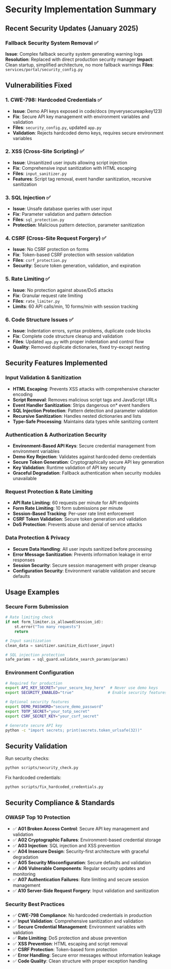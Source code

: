 # Security Implementation Summary

## Recent Security Updates (January 2025)

### Fallback Security System Removal ✅
**Issue**: Complex fallback security system generating warning logs
**Resolution**: Replaced with direct production security manager
**Impact**: Clean startup, simplified architecture, no more fallback warnings
**Files**: `services/portal/security_config.py`

## Vulnerabilities Fixed

### 1. CWE-798: Hardcoded Credentials ✅
- **Issue**: Demo API keys exposed in code/docs (myverysecureapikey123)
- **Fix**: Secure API key management with environment variables and validation
- **Files**: `security_config.py`, updated `app.py`
- **Validation**: Rejects hardcoded demo keys, requires secure environment variables

### 2. XSS (Cross-Site Scripting) ✅
- **Issue**: Unsanitized user inputs allowing script injection
- **Fix**: Comprehensive input sanitization with HTML escaping
- **Files**: `input_sanitizer.py`
- **Features**: Script tag removal, event handler sanitization, recursive sanitization

### 3. SQL Injection ✅
- **Issue**: Unsafe database queries with user input
- **Fix**: Parameter validation and pattern detection
- **Files**: `sql_protection.py`
- **Protection**: Malicious pattern detection, parameter sanitization

### 4. CSRF (Cross-Site Request Forgery) ✅
- **Issue**: No CSRF protection on forms
- **Fix**: Token-based CSRF protection with session validation
- **Files**: `csrf_protection.py`
- **Security**: Secure token generation, validation, and expiration

### 5. Rate Limiting ✅
- **Issue**: No protection against abuse/DoS attacks
- **Fix**: Granular request rate limiting
- **Files**: `rate_limiter.py`
- **Limits**: 60 API calls/min, 10 forms/min with session tracking

### 6. Code Structure Issues ✅
- **Issue**: Indentation errors, syntax problems, duplicate code blocks
- **Fix**: Complete code structure cleanup and validation
- **Files**: Updated `app.py` with proper indentation and control flow
- **Quality**: Removed duplicate dictionaries, fixed try-except nesting

## Security Features Implemented

### Input Validation & Sanitization
- **HTML Escaping**: Prevents XSS attacks with comprehensive character encoding
- **Script Removal**: Removes malicious script tags and JavaScript URLs
- **Event Handler Sanitization**: Strips dangerous on* event handlers
- **SQL Injection Protection**: Pattern detection and parameter validation
- **Recursive Sanitization**: Handles nested dictionaries and lists
- **Type-Safe Processing**: Maintains data types while sanitizing content

### Authentication & Authorization Security
- **Environment-Based API Keys**: Secure credential management from environment variables
- **Demo Key Rejection**: Validates against hardcoded demo credentials
- **Secure Token Generation**: Cryptographically secure API key generation
- **Key Validation**: Runtime validation of API key security
- **Graceful Degradation**: Fallback authentication when security modules unavailable

### Request Protection & Rate Limiting
- **API Rate Limiting**: 60 requests per minute for API endpoints
- **Form Rate Limiting**: 10 form submissions per minute
- **Session-Based Tracking**: Per-user rate limit enforcement
- **CSRF Token Validation**: Secure token generation and validation
- **DoS Protection**: Prevents abuse and denial of service attacks

### Data Protection & Privacy
- **Secure Data Handling**: All user inputs sanitized before processing
- **Error Message Sanitization**: Prevents information leakage in error responses
- **Session Security**: Secure session management with proper cleanup
- **Configuration Security**: Environment variable validation and secure defaults

## Usage Examples

### Secure Form Submission
```python
# Rate limiting check
if not form_limiter.is_allowed(session_id):
    st.error("Too many requests")
    return

# Input sanitization
clean_data = sanitizer.sanitize_dict(user_input)

# SQL injection protection
safe_params = sql_guard.validate_search_params(params)
```

### Environment Configuration
```bash
# Required for production
export API_KEY_SECRET="your_secure_key_here"  # Never use demo keys
export SECURITY_ENABLED="true"               # Enable security features

# Optional security features
export DEMO_PASSWORD="secure_demo_password"
export TOTP_SECRET="your_totp_secret"
export CSRF_SECRET_KEY="your_csrf_secret"

# Generate secure API key
python -c "import secrets; print(secrets.token_urlsafe(32))"
```

## Security Validation

Run security checks:
```bash
python scripts/security_check.py
```

Fix hardcoded credentials:
```bash
python scripts/fix_hardcoded_credentials.py
```

## Security Compliance & Standards

### OWASP Top 10 Protection
- ✅ **A01 Broken Access Control**: Secure API key management and validation
- ✅ **A02 Cryptographic Failures**: Environment-based credential storage
- ✅ **A03 Injection**: SQL injection and XSS prevention
- ✅ **A04 Insecure Design**: Security-first architecture with graceful degradation
- ✅ **A05 Security Misconfiguration**: Secure defaults and validation
- ✅ **A06 Vulnerable Components**: Regular security updates and monitoring
- ✅ **A07 Authentication Failures**: Rate limiting and secure session management
- ✅ **A10 Server-Side Request Forgery**: Input validation and sanitization

### Security Best Practices
- ✅ **CWE-798 Compliance**: No hardcoded credentials in production
- ✅ **Input Validation**: Comprehensive sanitization and validation
- ✅ **Secure Credential Management**: Environment variables with validation
- ✅ **Rate Limiting**: DoS protection and abuse prevention
- ✅ **XSS Prevention**: HTML escaping and script removal
- ✅ **CSRF Protection**: Token-based form protection
- ✅ **Error Handling**: Secure error messages without information leakage
- ✅ **Code Quality**: Clean structure with proper exception handling